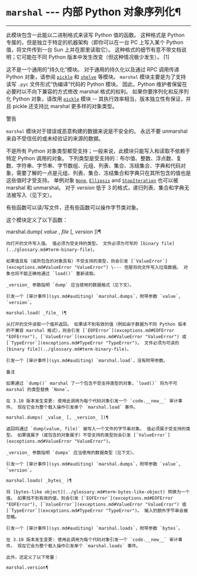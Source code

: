 # `marshal` \--- 内部 Python 对象序列化¶

* * *

此模块包含一此能以二进制格式来读写 Python 值的函数。 这种格式是 Python 专属的，但是独立于特定的机器架构（即你可以在一台 PC 上写入某个 Python 值，将文件传到一台 Sun 上并在那里读取它）。 这种格式的细节有意不带文档说明；它可能在不同 Python 版本中发生改变（但这种情况极少发生）。 [1]

这不是一个通用的“持久化”模块。 对于通用的持久化以及通过 RPC 调用传递 Python 对象，请参阅 [`pickle`](pickle.md#module-pickle "pickle: Convert Python objects to streams of bytes and back.") 和 [`shelve`](shelve.md#module-shelve "shelve: Python object persistence.") 等模块。 `marshal` 模块主要是为了支持读写 `.pyc` 文件形式“伪编译”代码的 Python 模块。 因此，Python 维护者保留在必要时以不向下兼容的方式修改 marshal 格式的权利。 如果你要序列化和反序列化 Python 对象，请改用 [`pickle`](pickle.md#module-pickle "pickle: Convert Python objects to streams of bytes and back.") 模块 -- 其执行效率相当，版本独立性有保证，并且 pickle 还支持比 marshal 更多样的对象类型。

警告

`marshal` 模块对于错误或恶意构建的数据来说是不安全的。 永远不要 unmarshal 来自不受信任的或未经验证的来源的数据。

不是所有 Python 对象类型都受支持；一般来说，此模块只能写入和读取不依赖于特定 Python 调用的对象。 下列类型是受支持的：布尔值、整数、浮点数、复数、字符串、字节串、字节数组、元组、列表、集合、冻结集合、字典和代码对象，需要了解的一点是元组、列表、集合、冻结集合和字典只在其所包含的值也是这些值时才受支持。 单例对象 [`None`](constants.md#None "None"), [`Ellipsis`](constants.md#Ellipsis "Ellipsis") and [`StopIteration`](3.标准库/exceptions.md#StopIteration "StopIteration") 也可以被 marshal 和 unmarshal。 对于 _version_ 低于 3 的格式，递归列表、集合和字典无法被写入（见下文）。

有些函数可以读/写文件，还有些函数可以操作字节类对象。

这个模块定义了以下函数：

marshal.dump( _value_ , _file_ [, _version_ ])¶

    

~~~
向打开的文件写入值。 值必须为受支持的类型。 文件必须为可写的 [binary file](../glossary.md#term-binary-file)。

如果值具有（或所包含的对象具有）不受支持的类型，则会引发 [`ValueError`](exceptions.md#ValueError "ValueError") \--- 但是将向文件写入垃圾数据。 对象也将不能正确地通过 `load()` 重新读取。

_version_ 参数指明 `dump` 应当使用的数据格式（见下文）。

引发一个 [审计事件](sys.md#auditing) `marshal.dumps`，附带参数 `value`, `version`。

marshal.load( _file_ )¶
~~~
    

~~~
从打开的文件读取一个值并返回。 如果读不到有效的值（例如由于数据为不同 Python 版本的不兼容 marshal 格式），则会引发 [`EOFError`](exceptions.md#EOFError "EOFError"), [`ValueError`](exceptions.md#ValueError "ValueError") 或 [`TypeError`](exceptions.md#TypeError "TypeError")。 文件必须为可读的 [binary file](../glossary.md#term-binary-file)。

引发一个 [审计事件](sys.md#auditing) `marshal.load`，没有附带参数。

备注

如果通过 `dump()` marshal 了一个包含不受支持类型的对象，`load()` 将为不可 marshal 的类型替换 `None`。

在 3.10 版本发生变更: 使用此调用为每个代码对象引发一个 `code.__new__` 审计事件。 现在它会为整个载入操作引发单个 `marshal.load` 事件。

marshal.dumps( _value_ [, _version_ ])¶
~~~
    

~~~
返回将通过 `dump(value, file)` 被写入一个文件的字节串对象。 值必须属于受支持的类型。 如果值属于（或包含的对象属于）不受支持的类型则会引发 [`ValueError`](exceptions.md#ValueError "ValueError")。

_version_ 参数指明 `dumps` 应当使用的数据类型（见下文）。

引发一个 [审计事件](sys.md#auditing) `marshal.dumps`，附带参数 `value`, `version`。

marshal.loads( _bytes_ )¶
~~~
    

~~~
将 [bytes-like object](../glossary.md#term-bytes-like-object) 转换为一个值。 如果找不到有效的值，则会引发 [`EOFError`](exceptions.md#EOFError "EOFError"), [`ValueError`](exceptions.md#ValueError "ValueError") 或 [`TypeError`](exceptions.md#TypeError "TypeError")。 输入的额外字节串会被忽略。

引发一个 [审计事件](sys.md#auditing) `marshal.loads`，附带参数 `bytes`。

在 3.10 版本发生变更: 使用此调用为每个代码对象引发一个 `code.__new__` 审计事件。 现在它会为整个载入操作引发单个 `marshal.loads` 事件。

此外，还定义了以下常量：

marshal.version¶
~~~
    

~~~

